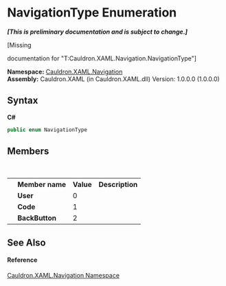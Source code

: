 # NavigationType Enumeration
 _**\[This is preliminary documentation and is subject to change.\]**_

\[Missing <summary> documentation for "T:Cauldron.XAML.Navigation.NavigationType"\]

**Namespace:**&nbsp;<a href="N_Cauldron_XAML_Navigation">Cauldron.XAML.Navigation</a><br />**Assembly:**&nbsp;Cauldron.XAML (in Cauldron.XAML.dll) Version: 1.0.0.0 (1.0.0.0)

## Syntax

**C#**<br />
``` C#
public enum NavigationType
```


## Members
&nbsp;<table><tr><th></th><th>Member name</th><th>Value</th><th>Description</th></tr><tr><td /><td target="F:Cauldron.XAML.Navigation.NavigationType.User">**User**</td><td>0</td><td /></tr><tr><td /><td target="F:Cauldron.XAML.Navigation.NavigationType.Code">**Code**</td><td>1</td><td /></tr><tr><td /><td target="F:Cauldron.XAML.Navigation.NavigationType.BackButton">**BackButton**</td><td>2</td><td /></tr></table>

## See Also


#### Reference
<a href="N_Cauldron_XAML_Navigation">Cauldron.XAML.Navigation Namespace</a><br />